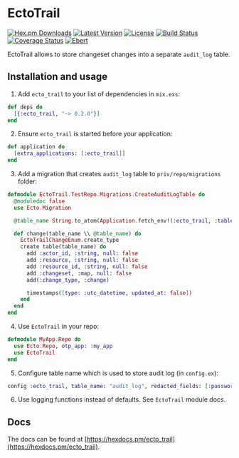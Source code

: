 # EctoTrail

[![Hex.pm Downloads](https://img.shields.io/hexpm/dw/ecto_trail.svg?maxAge=3600)](https://hex.pm/packages/ecto_trail) [![Latest Version](https://img.shields.io/hexpm/v/ecto_trail.svg?maxAge=3600)](https://hex.pm/packages/ecto_trail) [![License](https://img.shields.io/hexpm/l/ecto_trail.svg?maxAge=3600)](https://hex.pm/packages/ecto_trail) [![Build Status](https://travis-ci.org/Nebo15/ecto_trail.svg?branch=master)](https://travis-ci.org/Nebo15/ecto_trail) [![Coverage Status](https://coveralls.io/repos/github/Nebo15/ecto_trail/badge.svg?branch=master)](https://coveralls.io/github/Nebo15/ecto_trail?branch=master) [![Ebert](https://ebertapp.io/github/Nebo15/ecto_trail.svg)](https://ebertapp.io/github/Nebo15/ecto_trail)

EctoTrail allows to store changeset changes into a separate `audit_log` table.

## Installation and usage

1. Add `ecto_trail` to your list of dependencies in `mix.exs`:

```elixir
def deps do
  [{:ecto_trail, "~> 0.2.0"}]
end
```

2. Ensure `ecto_trail` is started before your application:

```elixir
def application do
  [extra_applications: [:ecto_trail]]
end
```

3. Add a migration that creates `audit_log` table to `priv/repo/migrations` folder:

```elixir
defmodule EctoTrail.TestRepo.Migrations.CreateAuditLogTable do
  @moduledoc false
  use Ecto.Migration

  @table_name String.to_atom(Application.fetch_env!(:ecto_trail, :table_name))

  def change(table_name \\ @table_name) do
    EctoTrailChangeEnum.create_type
    create table(table_name) do
      add :actor_id, :string, null: false
      add :resource, :string, null: false
      add :resource_id, :string, null: false
      add :changeset, :map, null: false
      add(:change_type, :change)

      timestamps([type: :utc_datetime, updated_at: false])
    end
  end
end
```

4. Use `EctoTrail` in your repo:

```elixir
defmodule MyApp.Repo do
  use Ecto.Repo, otp_app: :my_app
  use EctoTrail
end
```

5. Configure table name which is used to store audit log (in `config.ex`):

```elixir
config :ecto_trail, table_name: "audit_log", redacted_fields: [:password, :token]
```

6. Use logging functions instead of defaults. See `EctoTrail` module docs.

## Docs

The docs can be found at [https://hexdocs.pm/ecto_trail](https://hexdocs.pm/ecto_trail).
